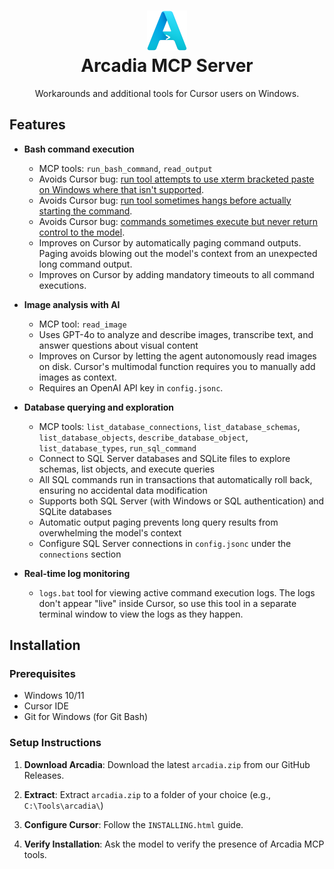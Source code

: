 <h1 align="center"><img src="icon_256.png" width=64><br>Arcadia MCP Server</h1>

<p align="center">Workarounds and additional tools for Cursor users on Windows.</p>

## Features

- **Bash command execution**
  - MCP tools: `run_bash_command`, `read_output`
  - Avoids Cursor bug: [run tool attempts to use xterm bracketed paste on Windows where that isn't supported](https://forum.cursor.com/t/run-terminal-cmd-tool-adds-incorrect-bracketed-paste-markers-2728/52558).
  - Avoids Cursor bug: [run tool sometimes hangs before actually starting the command](https://forum.cursor.com/t/cursor-agent-mode-when-running-terminal-commands-often-hangs-up-the-terminal-requiring-a-click-to-pop-it-out-in-order-to-continue-commands/59969/11).
  - Avoids Cursor bug: [commands sometimes execute but never return control to the model](https://forum.cursor.com/t/run-command-is-hanging/38904).
  - Improves on Cursor by automatically paging command outputs. Paging avoids blowing out the model's context from an unexpected long command output.
  - Improves on Cursor by adding mandatory timeouts to all command executions.

- **Image analysis with AI**
  - MCP tool: `read_image`
  - Uses GPT-4o to analyze and describe images, transcribe text, and answer questions about visual content
  - Improves on Cursor by letting the agent autonomously read images on disk. Cursor's multimodal function requires you to manually add images as context.
  - Requires an OpenAI API key in `config.jsonc`.

- **Database querying and exploration**
  - MCP tools: `list_database_connections`, `list_database_schemas`, `list_database_objects`, `describe_database_object`, `list_database_types`, `run_sql_command`
  - Connect to SQL Server databases and SQLite files to explore schemas, list objects, and execute queries
  - All SQL commands run in transactions that automatically roll back, ensuring no accidental data modification
  - Supports both SQL Server (with Windows or SQL authentication) and SQLite databases
  - Automatic output paging prevents long query results from overwhelming the model's context
  - Configure SQL Server connections in `config.jsonc` under the `connections` section

- **Real-time log monitoring**
  - `logs.bat` tool for viewing active command execution logs. The logs don't appear "live" inside Cursor, so use this tool in a separate terminal window to view the logs as they happen.

## Installation

### Prerequisites

- Windows 10/11
- Cursor IDE
- Git for Windows (for Git Bash)

### Setup Instructions

1. **Download Arcadia**: Download the latest `arcadia.zip` from our GitHub Releases.

2. **Extract**: Extract `arcadia.zip` to a folder of your choice (e.g., `C:\Tools\arcadia\`)

3. **Configure Cursor**: Follow the `INSTALLING.html` guide.

4. **Verify Installation**: Ask the model to verify the presence of Arcadia MCP tools.
